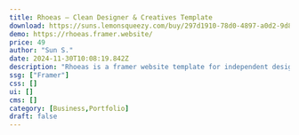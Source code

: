 ```yaml
---
title: Rhoeas — Clean Designer & Creatives Template
download: https://suns.lemonsqueezy.com/buy/297d1910-78d0-4897-a0d2-9d86a8892ecb
demo: https://rhoeas.framer.website/
price: 49
author: "Sun S."
date: 2024-11-30T10:08:19.842Z
description: "Rhoeas is a framer website template for independent designers, creatives, photographers, freelancers and small studios or agencies. The template featured clean, accessible designs with smooth animations and CMS for news and works."
ssg: ["Framer"]
css: []
ui: []
cms: []
category: [Business,Portfolio]
draft: false
---
```

